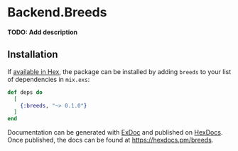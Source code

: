 # Backend.Breeds

**TODO: Add description**

## Installation

If [available in Hex](https://hex.pm/docs/publish), the package can be installed
by adding `breeds` to your list of dependencies in `mix.exs`:

```elixir
def deps do
  [
    {:breeds, "~> 0.1.0"}
  ]
end
```

Documentation can be generated with [ExDoc](https://github.com/elixir-lang/ex_doc)
and published on [HexDocs](https://hexdocs.pm). Once published, the docs can
be found at <https://hexdocs.pm/breeds>.

